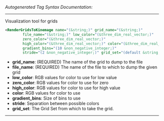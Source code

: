 <!-- THIS IS AN AUTOGENERATED FILE: Don't edit it directly, instead change the schema definition in the code itself. -->

_Autogenerated Tag Syntax Documentation:_

---
Visualization tool for grids

```xml
<RenderGridsToKinemage name="(&string;)" grid_name="(&string;)"
        file_name="(&string;)" low_color="(&three_dim_real_vector;)"
        zero_color="(&three_dim_real_vector;)"
        high_color="(&three_dim_real_vector;)" color="(&three_dim_real_vector;)"
        gradient_bins="(10 &non_negative_integer;)"
        stride="(2 &non_negative_integer;)" grid_set="(default &string;)" />
```

-   **grid_name**: (REQUIRED) The name of the grid to dump to the file
-   **file_name**: (REQUIRED) The name of the file to which to dump the given grid
-   **low_color**: RGB values for color to use for low value
-   **zero_color**: RGB values for color to use for zero
-   **high_color**: RGB values for color to use for high value
-   **color**: RGB values for color to use
-   **gradient_bins**: Size of bins to use
-   **stride**: Separation between possible colors
-   **grid_set**: The Grid Set from which to take the grid.

---
